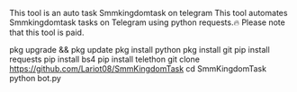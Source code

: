 This tool is an auto task Smmkingdomtask on telegram This tool automates Smmkingdomtask tasks on Telegram using python requests.🔥
Please note that this tool is paid.


pkg upgrade && pkg update
pkg install python
pkg install git
pip install requests
pip install bs4
pip install telethon
git clone https://github.com/Lariot08/SmmKingdomTask
cd SmmKingdomTask
python bot.py

